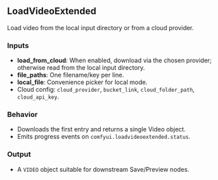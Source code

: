 ## LoadVideoExtended

Load video from the local input directory or from a cloud provider.

### Inputs
- **load_from_cloud**: When enabled, download via the chosen provider; otherwise read from the local input directory.
- **file_paths**: One filename/key per line.
- **local_file**: Convenience picker for local mode.
- Cloud config: `cloud_provider`, `bucket_link`, `cloud_folder_path`, `cloud_api_key`.

### Behavior
- Downloads the first entry and returns a single Video object.
- Emits progress events on `comfyui.loadvideoextended.status`.

### Output
- A `VIDEO` object suitable for downstream Save/Preview nodes.

